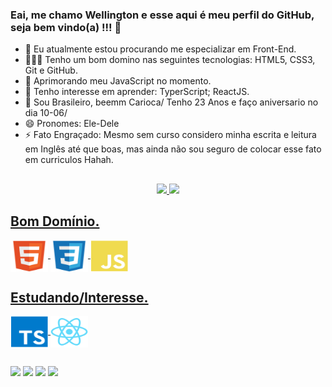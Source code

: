 ### Eai, me chamo Wellington e esse aqui é meu perfil do GitHub, seja bem vindo(a) !!!  💙

- 🎯 Eu atualmente estou procurando me especializar em Front-End.
- 🧙🏽‍♂️ Tenho um bom domino nas seguintes tecnologias: HTML5, CSS3, Git e GitHub.
- 🌱 Aprimorando meu JavaScript no momento.
- 🤔 Tenho interesse em aprender: TyperScript; ReactJS.
- 💬 Sou Brasileiro, beemm Carioca/ Tenho 23 Anos e faço aniversario no dia 10-06/ 
- 😄 Pronomes: Ele-Dele
- ⚡ Fato Engraçado: Mesmo sem curso considero minha escrita e leitura em Inglês até que boas, mas ainda não sou seguro de colocar esse fato em curriculos Hahah.
##
<div align="center">
  <a href="https://github.com/WellingtonBC">
  <img height="120em" src="https://github-readme-stats.vercel.app/api?username=WellingtonBC&show_icons=true&theme=dark&include_all_commits=true&count_private=true"/>
  <img height="120em" src="https://github-readme-stats.vercel.app/api/top-langs/?username=WellingtonBC&layout=compact&langs_count=7&theme=dark"/>
</div>
 
 <h2>Bom Domínio.</h2>
 <img align="center" alt="Rafa-HTML" height="50" width="60" src="https://raw.githubusercontent.com/devicons/devicon/master/icons/html5/html5-original.svg">
  <img align="center" alt="Rafa-CSS" height="50" width="60" src="https://raw.githubusercontent.com/devicons/devicon/master/icons/css3/css3-original.svg">
  <img align="center" alt="Rafa-Js" height="50" width="60" src="https://raw.githubusercontent.com/devicons/devicon/master/icons/javascript/javascript-plain.svg">
 <h2>Estudando/Interesse.</h2>
  <img align="center" alt="Rafa-Ts" height="50" width="60" src="https://raw.githubusercontent.com/devicons/devicon/master/icons/typescript/typescript-plain.svg">
  <img align="center" alt="Rafa-React" height="50" width="60" src="https://raw.githubusercontent.com/devicons/devicon/master/icons/react/react-original.svg">

  ##
  
  
  <div> 
     <a href="https://www.facebook.com/Wellington.Buscacio/" target="_blank"><img src="https://img.shields.io/badge/Facebook-1877F2?style=for-the-badge&logo=facebook&logoColor=white" target="_blank"></a> 
     <a href="https://twitter.com/kblin_" target="_blank"><img src="https://img.shields.io/badge/Twitter-1DA1F2?style=for-the-badge&logo=twitter&logoColor=white" target="_blank"></a> 
   <a href="https://instagram.com/kbli.n" target="_blank"><img src="https://img.shields.io/badge/-Instagram-%23E4405F?style=for-the-badge&logo=instagram&logoColor=white" target="_blank"></a>
  <a href="https://www.linkedin.com/in/wellington-borges-corr%C3%AAa-673809232/" target="_blank"><img src="https://img.shields.io/badge/-LinkedIn-%230077B5?style=for-the-badge&logo=linkedin&logoColor=white" target="_blank"></a>
  </div>
